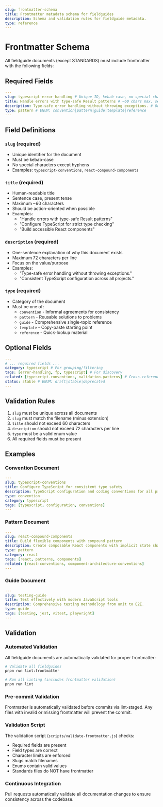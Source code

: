 ```yaml
---
slug: frontmatter-schema
title: Frontmatter metadata schema for fieldguides
description: Schema and validation rules for fieldguide metadata.
type: reference
---
```


# Frontmatter Schema

All fieldguide documents (except STANDARDS) must include frontmatter with the following fields:

## Required Fields

```yaml
---
slug: typescript-error-handling # Unique ID, kebab-case, no special chars
title: Handle errors with type-safe Result patterns # ~60 chars max, sentence case
description: Type-safe error handling without throwing exceptions. # One sentence, 72 char line limit
type: pattern # ENUM: convention|pattern|guide|template|reference
---
```

## Field Definitions

### `slug` (required)

- Unique identifier for the document
- Must be kebab-case
- No special characters except hyphens
- Examples: `typescript-conventions`, `react-compound-components`

### `title` (required)

- Human-readable title
- Sentence case, present tense
- Maximum ~60 characters
- Should be action-oriented when possible
- Examples:
  - "Handle errors with type-safe Result patterns"
  - "Configure TypeScript for strict type checking"
  - "Build accessible React components"

### `description` (required)

- One-sentence explanation of why this document exists
- Maximum 72 characters per line
- Focus on the value/purpose
- Examples:
  - "Type-safe error handling without throwing exceptions."
  - "Consistent TypeScript configuration across all projects."

### `type` (required)

- Category of the document
- Must be one of:
  - `convention` - Informal agreements for consistency
  - `pattern` - Reusable solutions to problems
  - `guide` - Comprehensive single-topic reference
  - `template` - Copy-paste starting point
  - `reference` - Quick-lookup material

## Optional Fields

```yaml
---
# ... required fields ...
category: typescript # For grouping/filtering
tags: [error-handling, fp, typescript] # For discovery
related: [typescript-conventions, validation-patterns] # Cross-references
status: stable # ENUM: draft|stable|deprecated
---
```

## Validation Rules

1. `slug` must be unique across all documents
2. `slug` must match the filename (minus extension)
3. `title` should not exceed 60 characters
4. `description` should not exceed 72 characters per line
5. `type` must be a valid enum value
6. All required fields must be present

## Examples

### Convention Document

```yaml
---
slug: typescript-conventions
title: Configure TypeScript for consistent type safety
description: TypeScript configuration and coding conventions for all projects.
type: convention
category: typescript
tags: [typescript, configuration, conventions]
---
```

### Pattern Document

```yaml
---
slug: react-compound-components
title: Build flexible components with compound pattern
description: Create composable React components with implicit state sharing.
type: pattern
category: react
tags: [react, patterns, components]
related: [react-conventions, component-architecture-conventions]
---
```

### Guide Document

```yaml
---
slug: testing-guide
title: Test effectively with modern JavaScript tools
description: Comprehensive testing methodology from unit to E2E.
type: guide
tags: [testing, jest, vitest, playwright]
---
```

## Validation

### Automated Validation

All fieldguide documents are automatically validated for proper frontmatter:

```bash
# Validate all fieldguides
pnpm run lint:frontmatter

# Run all linting (includes frontmatter validation)
pnpm run lint
```

### Pre-commit Validation

Frontmatter is automatically validated before commits via lint-staged. Any files with invalid or missing frontmatter will prevent the commit.

### Validation Script

The validation script (`scripts/validate-frontmatter.js`) checks:

- Required fields are present
- Field types are correct
- Character limits are enforced
- Slugs match filenames
- Enums contain valid values
- Standards files do NOT have frontmatter

### Continuous Integration

Pull requests automatically validate all documentation changes to ensure consistency across the codebase.
